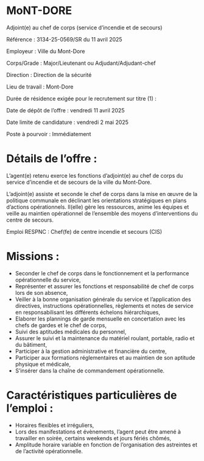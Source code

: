 # MoNT-DORE

Adjoint(e) au chef de corps (service d’incendie et de secours)

Référence : 3134-25-0569/SR du 11 avril 2025

Employeur : Ville du Mont-Dore

Corps/Grade : Major/Lieutenant ou Adjudant/Adjudant-chef

Direction : Direction de la sécurité

Lieu de travail : Mont-Dore

Durée de résidence exigée pour le recrutement sur titre (1) :

Date de dépôt de l’offre : vendredi 11 avril 2025

Date limite de candidature : vendredi 2 mai 2025

Poste à pourvoir : Immédiatement

# Détails de l’offre :

L’agent(e) retenu exerce les fonctions d’adjoint(e) au chef de corps du service d’incendie et de secours de la ville du Mont-Dore.

L’adjoint(e) assiste et seconde le chef de corps dans la mise en œuvre de la politique communale en déclinant les orientations stratégiques en plans d’actions opérationnels. Il(elle) gère les ressources, anime les équipes et veille au maintien opérationnel de l’ensemble des moyens d’interventions du centre de secours.

Emploi RESPNC : Chef(fe) de centre incendie et secours (CIS)

# Missions :

- Seconder le chef de corps dans le fonctionnement et la performance opérationnelle du service,
- Représenter et assurer les fonctions et responsabilité de chef de corps lors de son absence,
- Veiller à la bonne organisation générale du service et l’application des directives, instructions opérationnelles, règlements et notes de service en responsabilisant les différents échelons hiérarchiques,
- Elaborer les plannings de garde mensuelle en concertation avec les chefs de gardes et le chef de corps,
- Suivi des aptitudes médicales du personnel,
- Assurer le suivi et la maintenance du matériel roulant, portable, radio et du bâtiment,
- Participer à la gestion administrative et financière du centre,
- Participer aux formations réglementaires et au maintien de son aptitude physique et médicale,
- S’insérer dans la chaîne de commandement opérationnelle.

# Caractéristiques particulières de l’emploi :

- Horaires flexibles et irréguliers,
- Lors des manifestations et évènements, l’agent peut être amené à travailler en soirée, certains weekends et jours fériés chômés,
- Amplitude horaire variable en fonction de l’organisation des astreintes et de l’activité opérationnelle.